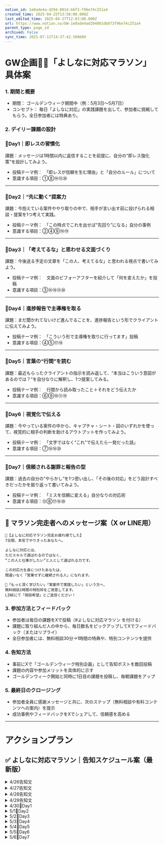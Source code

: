 ```yaml
---
notion_id: 1e0ade4a-d294-801d-b6f3-f96e74c251a4
created_time: 2025-04-25T13:58:00.000Z
last_edited_time: 2025-04-27T12:03:00.000Z
url: https://www.notion.so/GW-1e0ade4ad294801db6f3f96e74c251a4
parent_type: page_id
archived: False
sync_time: 2025-07-12T14:37:42.508609
---
```


# GW企画🏃‍♂️「よしなに対応マラソン」具体案

### 1. 期間と概要
- 期間： ゴールデンウィーク期間中（例：5月3日〜5月7日）
- コンセプト： 毎日「よしなに対応」の実践課題を出して、参加者に挑戦してもらう。全日参加者には特典あり。
### 2. デイリー課題の設計
### 🔹Day1｜即レスの習慣化
課題：メッセージは1時間以内に返信することを前提に、自分の“即レス強化策”を設計してみよう。
- 投稿テーマ例：　「即レスが信頼を生む理由」と「自分のルール」について
- 意識する項目：①⑧⑭⑮⑳
---
### 🔹Day2｜“先に動く”提案力
課題：今抱えている案件ややり取りの中で、相手が言い出す前に投げられる相談・提案を1つ考えて実践。
- 投稿テーマ例：　「この時点でこれを出せば“先回り”になる」自分の事例
- 意識する項目：②④⑨⑩⑲
---
### 🔹Day3｜「考えてるな」と思わせる文面づくり
課題：今後送る予定の文章を「この人、考えてるな」と思われる視点で書いてみよう。
- 投稿テーマ例：　文面のビフォーアフターを紹介して「何を変えたか」を投稿
- 意識する項目：③⑯⑱⑬⑳
---
### 🔹Day4｜進捗報告で主導権を取る
課題：まだ聞かれてないけど進んでることを、進捗報告という形でクライアントに伝えてみよう。
- 投稿テーマ例：　「こういう形で主導権を取りに行ってます」投稿
- 意識する項目：④⑤⑰⑱
---
### 🔹Day5｜言葉の“行間”を読む
課題：最近もらったクライアントの指示を読み返して、“本当はこういう意図があるのでは？”を自分なりに解釈し、1つ提案してみる。
- 投稿テーマ例：　行間から読み取ったこと＋それをどう伝えたか
- 意識する項目：⑥⑨⑩⑪⑲
---
### 🔹Day6｜視覚化で伝える
課題：今やっている案件の中から、キャプチャ・シート・図のいずれかを使って、視覚的に相手の判断を助けるアウトプットを作ってみよう。
- 投稿テーマ例：　「文字ではなく“これ”で伝えたら一発だった話」
- 意識する項目：⑦⑱⑯⑳
---
### 🔹Day7｜信頼される謝罪と報告の型
課題：過去の自分の“やらかし”を1つ思い出し、「その後の対応」をどう設計すべきだったかを振り返って書いてみよう。
- 投稿テーマ例：　「ミスを信頼に変える」自分なりの対応術
- 意識する項目：⑫⑧⑰⑯⑳
---
## 🎉 マラソン完走者へのメッセージ案（X or LINE用）
```plain text
🎊【よしなに対応マラソン完走お疲れ様でした】
7日間、本気でやりきったあなたへ。

よしなに対応とは、
ただスキルで選ばれるのではなく、
“この人と仕事がしたい”と人として選ばれる力です。

この対応力を身につけたあなたは、
間違いなく「営業せずに継続される人」になれます。

📩「もっと深く学びたい」「実案件で実践したい」という方へ、
無料相談1時間の特別枠をご用意してます。
LINEにて「相談希望」とご返信ください！
```
### 3. 参加方法とフィードバック
- 参加者は毎日の課題をXで投稿（#よしなに対応マラソン を付ける）
- 課題に取り組んだ人の中から、毎日数名をピックアップしてXでフィードバック（またはリプライ）
- 全日参加者には、無料相談30分→1時間の特典や、特別コンテンツを提供
### 4. 告知方法
- 事前にXで「ゴールデンウィーク特別企画」として告知ポストを数回投稿
- 課題の内容や参加メリットを具体的に示す
- ゴールデンウィーク開始と同時に1日目の課題を投稿し、毎朝課題をアップ
### 5. 最終日のクロージング
- 参加者全員に感謝メッセージと共に、次のステップ（無料相談や有料コンテンツへの案内）を提示
- 成功事例やフィードバックをXでシェアして、信頼感を高める
---
# アクションプラン
## ✅ よしなに対応マラソン｜告知スケジュール案（最新版）
<details>
<summary>4/26告知文</summary>
</details>
<details>
<summary>4/27告知文</summary>
</details>
<details>
<summary>4/28告知文</summary>
</details>
<details>
<summary>4/29告知文</summary>
</details>
<details>
<summary>4/30🔹Day1</summary>
</details>
<details>
<summary>5/1🔹Day2</summary>
</details>
<details>
<summary>5/2🔹Day3</summary>
</details>
<details>
<summary>5/3🔹Day4</summary>
</details>
<details>
<summary>5/4🔹Day5</summary>
</details>
<details>
<summary>5/5🔹Day6</summary>
</details>
<details>
<summary>5/6🔹Day7</summary>
</details>
